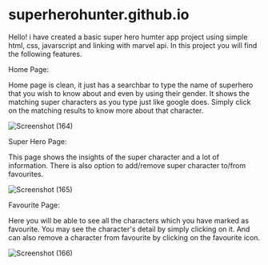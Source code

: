# superherohunter.github.io
Hello! i have created a basic super hero humter app project using simple html, css, javarscript and linking with marvel api.
In this project you will find the following features.

Home Page:

Home page is clean, it just has a searchbar to type the name of superhero that you wish to know about and even by using their gender. It shows the matching super characters as you type just like google does. Simply click on the matching results to know more about that character.

![Screenshot (164)](https://user-images.githubusercontent.com/114765524/209801669-cf977e24-76d0-4096-bfda-dffdee7a47c5.png)


Super Hero Page:

This page shows the insights of the super character and a lot of information. There is also option to add/remove super character to/from favourites.

![Screenshot (165)](https://user-images.githubusercontent.com/114765524/209801751-db61027d-fc7d-46a1-ad99-4438b6a73acc.png)


Favourite Page:

Here you will be able to see all the characters which you have marked as favourite. You may see the character's detail by simply clicking on it. And can also remove a character from favourite by clicking on the favourite icon.

![Screenshot (166)](https://user-images.githubusercontent.com/114765524/209801778-56eb092a-1e07-439c-b961-c556f22ebd84.png)
